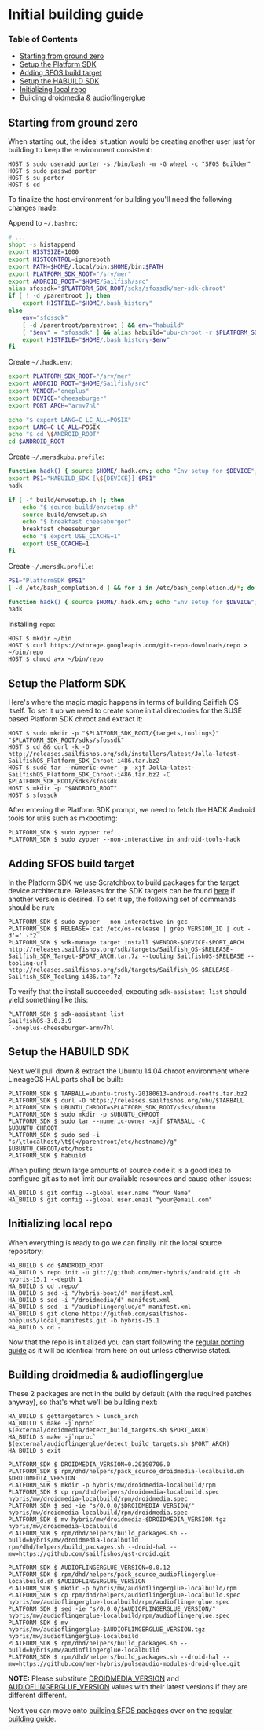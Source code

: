 # Initial building guide

### Table of Contents
* [Starting from ground zero](#starting-from-ground-zero)
* [Setup the Platform SDK](#setup-the-platform-sdk)
* [Adding SFOS build target](#adding-sfos-build-target)
* [Setup the HABUILD SDK](#setup-the-habuild-sdk)
* [Initializing local repo](#initializing-local-repo)
* [Building droidmedia & audioflingerglue](#building-droidmedia-audioflingerglue)

## Starting from ground zero

When starting out, the ideal situation would be creating another user just for building to keep the environment consistent:
```
HOST $ sudo useradd porter -s /bin/bash -m -G wheel -c "SFOS Builder"
HOST $ sudo passwd porter
HOST $ su porter
HOST $ cd
```

To finalize the host environment for building you'll need the following changes made:

Append to `~/.bashrc`:
```bash
# ...
shopt -s histappend
export HISTSIZE=1000
export HISTCONTROL=ignoreboth
export PATH=$HOME/.local/bin:$HOME/bin:$PATH
export PLATFORM_SDK_ROOT="/srv/mer"
export ANDROID_ROOT="$HOME/Sailfish/src"
alias sfossdk="$PLATFORM_SDK_ROOT/sdks/sfossdk/mer-sdk-chroot"
if [ ! -d /parentroot ]; then
    export HISTFILE="$HOME/.bash_history"
else
    env="sfossdk"
    [ -d /parentroot/parentroot ] && env="habuild"
    [ "$env" = "sfossdk" ] && alias habuild="ubu-chroot -r $PLATFORM_SDK_ROOT/sdks/ubuntu"
    export HISTFILE="$HOME/.bash_history-$env"
fi
```

Create `~/.hadk.env`:
```bash
export PLATFORM_SDK_ROOT="/srv/mer"
export ANDROID_ROOT="$HOME/Sailfish/src"
export VENDOR="oneplus"
export DEVICE="cheeseburger"
export PORT_ARCH="armv7hl"

echo "$ export LANG=C LC_ALL=POSIX"
export LANG=C LC_ALL=POSIX
echo "$ cd \$ANDROID_ROOT"
cd $ANDROID_ROOT
```

Create `~/.mersdkubu.profile`:
```bash
function hadk() { source $HOME/.hadk.env; echo "Env setup for $DEVICE"; }
export PS1="HABUILD_SDK [\${DEVICE}] $PS1"
hadk

if [ -f build/envsetup.sh ]; then
    echo "$ source build/envsetup.sh"
    source build/envsetup.sh
    echo "$ breakfast cheeseburger"
    breakfast cheeseburger
    echo "$ export USE_CCACHE=1"
    export USE_CCACHE=1
fi
```

Create `~/.mersdk.profile`:
```bash
PS1="PlatformSDK $PS1"
[ -d /etc/bash_completion.d ] && for i in /etc/bash_completion.d/*; do . $i; done

function hadk() { source $HOME/.hadk.env; echo "Env setup for $DEVICE"; }
hadk
```
Installing `repo`:
```
HOST $ mkdir ~/bin
HOST $ curl https://storage.googleapis.com/git-repo-downloads/repo > ~/bin/repo
HOST $ chmod a+x ~/bin/repo
```


## Setup the Platform SDK

Here's where the magic magic happens in terms of building Sailfish OS itself. To set it up we need to create some initial directories for the SUSE based Platform SDK chroot and extract it:
```
HOST $ sudo mkdir -p "$PLATFORM_SDK_ROOT/{targets,toolings}" "$PLATFORM_SDK_ROOT/sdks/sfossdk"
HOST $ cd && curl -k -O http://releases.sailfishos.org/sdk/installers/latest/Jolla-latest-SailfishOS_Platform_SDK_Chroot-i486.tar.bz2
HOST $ sudo tar --numeric-owner -p -xjf Jolla-latest-SailfishOS_Platform_SDK_Chroot-i486.tar.bz2 -C $PLATFORM_SDK_ROOT/sdks/sfossdk
HOST $ mkdir -p "$ANDROID_ROOT"
HOST $ sfossdk
```

After entering the Platform SDK prompt, we need to fetch the HADK Android tools for utils such as mkbootimg:
```
PLATFORM_SDK $ sudo zypper ref
PLATFORM_SDK $ sudo zypper --non-interactive in android-tools-hadk
```

## Adding SFOS build target

In the Platform SDK we use Scratchbox to build packages for the target device architecture. Releases for the SDK targets can be found [here](http://releases.sailfishos.org/sdk/targets/) if another version is desired. To set it up, the following set of commands should be run:
```
PLATFORM_SDK $ sudo zypper --non-interactive in gcc
PLATFORM_SDK $ RELEASE=`cat /etc/os-release | grep VERSION_ID | cut -d'=' -f2`
PLATFORM_SDK $ sdk-manage target install $VENDOR-$DEVICE-$PORT_ARCH http://releases.sailfishos.org/sdk/targets/Sailfish_OS-$RELEASE-Sailfish_SDK_Target-$PORT_ARCH.tar.7z --tooling SailfishOS-$RELEASE --tooling-url http://releases.sailfishos.org/sdk/targets/Sailfish_OS-$RELEASE-Sailfish_SDK_Tooling-i486.tar.7z
```

To verify that the install succeeded, executing `sdk-assistant list` should yield something like this:
```
PLATFORM_SDK $ sdk-assistant list
SailfishOS-3.0.3.9
`-oneplus-cheeseburger-armv7hl
```

## Setup the HABUILD SDK

Next we'll pull down & extract the Ubuntu 14.04 chroot environment where LineageOS HAL parts shall be built:
```
PLATFORM_SDK $ TARBALL=ubuntu-trusty-20180613-android-rootfs.tar.bz2
PLATFORM_SDK $ curl -O https://releases.sailfishos.org/ubu/$TARBALL
PLATFORM_SDK $ UBUNTU_CHROOT=$PLATFORM_SDK_ROOT/sdks/ubuntu
PLATFORM_SDK $ sudo mkdir -p $UBUNTU_CHROOT
PLATFORM_SDK $ sudo tar --numeric-owner -xjf $TARBALL -C $UBUNTU_CHROOT
PLATFORM_SDK $ sudo sed -i "s/\tlocalhost/\t$(</parentroot/etc/hostname)/g" $UBUNTU_CHROOT/etc/hosts
PLATFORM_SDK $ habuild
```

When pulling down large amounts of source code it is a good idea to configure git as to not limit our available resources and cause other issues:
```
HA_BUILD $ git config --global user.name "Your Name"
HA_BUILD $ git config --global user.email "your@email.com"
```

## Initializing local repo

When everything is ready to go we can finally init the local source repository:
```
HA_BUILD $ cd $ANDROID_ROOT
HA_BUILD $ repo init -u git://github.com/mer-hybris/android.git -b hybris-15.1 --depth 1
HA_BUILD $ cd .repo/
HA_BUILD $ sed -i "/hybris-boot/d" manifest.xml
HA_BUILD $ sed -i "/droidmedia/d" manifest.xml
HA_BUILD $ sed -i "/audioflingerglue/d" manifest.xml
HA_BUILD $ git clone https://github.com/sailfishos-oneplus5/local_manifests.git -b hybris-15.1
HA_BUILD $ cd -
```

Now that the repo is initialized you can start following the [regular porting guide](BUILDING.md) as it will be identical from here on out unless otherwise stated.

## Building droidmedia & audioflingerglue<a name="building-droidmedia-audioflingerglue"></a>

These 2 packages are not in the build by default (with the required patches anyway), so that's what we'll be building next:
```
HA_BUILD $ gettargetarch > lunch_arch
HA_BUILD $ make -j`nproc` $(external/droidmedia/detect_build_targets.sh $PORT_ARCH)
HA_BUILD $ make -j`nproc` $(external/audioflingerglue/detect_build_targets.sh $PORT_ARCH)
HA_BUILD $ exit

PLATFORM_SDK $ DROIDMEDIA_VERSION=0.20190706.0
PLATFORM_SDK $ rpm/dhd/helpers/pack_source_droidmedia-localbuild.sh $DROIDMEDIA_VERSION
PLATFORM_SDK $ mkdir -p hybris/mw/droidmedia-localbuild/rpm
PLATFORM_SDK $ cp rpm/dhd/helpers/droidmedia-localbuild.spec hybris/mw/droidmedia-localbuild/rpm/droidmedia.spec
PLATFORM_SDK $ sed -ie "s/0.0.0/$DROIDMEDIA_VERSION/" hybris/mw/droidmedia-localbuild/rpm/droidmedia.spec
PLATFORM_SDK $ mv hybris/mw/droidmedia-$DROIDMEDIA_VERSION.tgz hybris/mw/droidmedia-localbuild
PLATFORM_SDK $ rpm/dhd/helpers/build_packages.sh --build=hybris/mw/droidmedia-localbuild
rpm/dhd/helpers/build_packages.sh --droid-hal --mw=https://github.com/sailfishos/gst-droid.git

PLATFORM_SDK $ AUDIOFLINGERGLUE_VERSION=0.0.12
PLATFORM_SDK $ rpm/dhd/helpers/pack_source_audioflingerglue-localbuild.sh $AUDIOFLINGERGLUE_VERSION
PLATFORM_SDK $ mkdir -p hybris/mw/audioflingerglue-localbuild/rpm
PLATFORM_SDK $ cp rpm/dhd/helpers/audioflingerglue-localbuild.spec hybris/mw/audioflingerglue-localbuild/rpm/audioflingerglue.spec
PLATFORM_SDK $ sed -ie "s/0.0.0/$AUDIOFLINGERGLUE_VERSION/" hybris/mw/audioflingerglue-localbuild/rpm/audioflingerglue.spec
PLATFORM_SDK $ mv hybris/mw/audioflingerglue-$AUDIOFLINGERGLUE_VERSION.tgz hybris/mw/audioflingerglue-localbuild
PLATFORM_SDK $ rpm/dhd/helpers/build_packages.sh --build=hybris/mw/audioflingerglue-localbuild
PLATFORM_SDK $ rpm/dhd/helpers/build_packages.sh --droid-hal --mw=https://github.com/mer-hybris/pulseaudio-modules-droid-glue.git
```
**NOTE:** Please substitute [DROIDMEDIA_VERSION](https://github.com/sailfishos-oneplus5/droidmedia/releases/latest) and [AUDIOFLINGERGLUE_VERSION](https://github.com/sailfishos-oneplus5/audioflingerglue/releases) values with their latest versions if they are different different.

Next you can move onto [building SFOS packages](BUILDING.md#building-sfos-packages) over on the [regular building guide](BUILDING.md).
